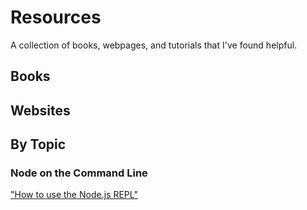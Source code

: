 # Resources

A collection of books, webpages, and tutorials that I've found helpful. 

## Books

## Websites

## By Topic

### Node on the Command Line

["How to use the Node.js REPL"](https://nodejs.org/en/learn/command-line/how-to-use-the-nodejs-repl)
